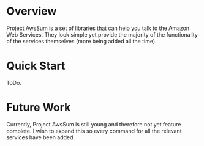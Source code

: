 # Overview

Project AwsSum is a set of libraries that can help you talk to the Amazon Web
Services. They look simple yet provide the majority of the functionality of the
services themselves (more being added all the time).

# Quick Start

ToDo.

# Future Work

Currently, Project AwsSum is still young and therefore not yet feature
complete. I wish to expand this so every command for all the relevant services
have been added.
